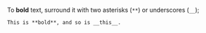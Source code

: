 To **bold** text, surround it with two asterisks (`**`) or underscores (`__`);

```markdown
This is **bold**, and so is __this__.
```